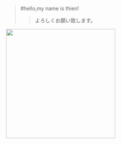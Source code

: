>#hello,my name is thien!
>>よろしくお願い致します。
<img width="300px" alt="" src="C:\Users\enPiT-P13\Downloads\images.com_choki">


